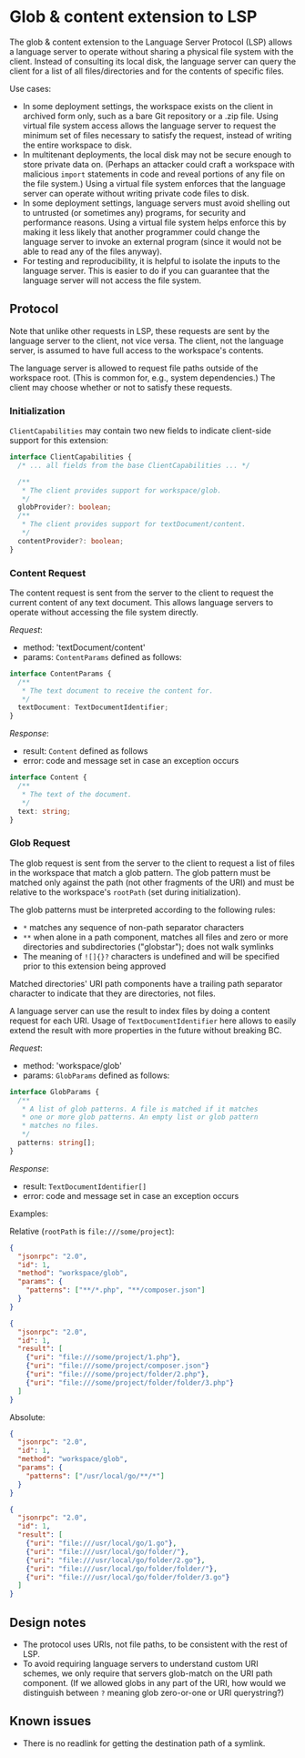 # Glob & content extension to LSP

The glob & content extension to the Language Server Protocol (LSP) allows a language server to operate without sharing a physical file system with the client. Instead of consulting its local disk, the language server can query the client for a list of all files/directories and for the contents of specific files.

Use cases:

* In some deployment settings, the workspace exists on the client in archived form only, such as a bare Git repository or a .zip file. Using virtual file system access allows the language server to request the minimum set of files necessary to satisfy the request, instead of writing the entire workspace to disk.
* In multitenant deployments, the local disk may not be secure enough to store private data on. (Perhaps an attacker could craft a workspace with malicious `import` statements in code and reveal portions of any file on the file system.) Using a virtual file system enforces that the language server can operate without writing private code files to disk.
* In some deployment settings, language servers must avoid shelling out to untrusted (or sometimes any) programs, for security and performance reasons. Using a virtual file system helps enforce this by making it less likely that another programmer could change the language server to invoke an external program (since it would not be able to read any of the files anyway).
* For testing and reproducibility, it is helpful to isolate the inputs to the language server. This is easier to do if you can guarantee that the language server will not access the file system.

## Protocol

Note that unlike other requests in LSP, these requests are sent by the language server to the client, not vice versa. The client, not the language server, is assumed to have full access to the workspace's contents.

The language server is allowed to request file paths outside of the workspace root. (This is common for, e.g., system dependencies.) The client may choose whether or not to satisfy these requests.

### Initialization

`ClientCapabilities` may contain two new fields to indicate client-side support for this extension:

```typescript
interface ClientCapabilities {
  /* ... all fields from the base ClientCapabilities ... */

  /**
   * The client provides support for workspace/glob.
   */
  globProvider?: boolean;
  /**
   * The client provides support for textDocument/content.
   */
  contentProvider?: boolean;
}
```

### Content Request

The content request is sent from the server to the client to request the current content of any text document. This allows language servers to operate without accessing the file system directly.

_Request_:
* method: 'textDocument/content'
* params: `ContentParams` defined as follows:

```typescript
interface ContentParams {
  /**
   * The text document to receive the content for.
   */
  textDocument: TextDocumentIdentifier;
}
```

_Response_:
* result: `Content` defined as follows
* error: code and message set in case an exception occurs

```typescript
interface Content {
  /**
   * The text of the document.
   */
  text: string;
}
```

### Glob Request

The glob request is sent from the server to the client to request a list of files in the workspace that match a glob pattern. The glob pattern must be matched only against the path (not other fragments of the URI) and must be relative to the workspace's `rootPath` (set during initialization).

The glob patterns must be interpreted according to the following rules:
* `*` matches any sequence of non-path separator characters
* `**` when alone in a path component, matches all files and zero or more directories and subdirectories ("globstar"); does not walk symlinks
* The meaning of `![]{}?` characters is undefined and will be specified prior to this extension being approved

Matched directories' URI path components have a trailing path separator character to indicate that they are directories, not files.

A language server can use the result to index files by doing a content request for each URI. Usage of `TextDocumentIdentifier` here allows to easily extend the result with more properties in the future without breaking BC.

_Request_:
* method: 'workspace/glob'
* params: `GlobParams` defined as follows:

```typescript
interface GlobParams {
  /**
   * A list of glob patterns. A file is matched if it matches
   * one or more glob patterns. An empty list or glob pattern
   * matches no files.
   */
  patterns: string[];
}
```

_Response_:
* result: `TextDocumentIdentifier[]`
* error: code and message set in case an exception occurs

Examples:

Relative (`rootPath` is `file:///some/project`):

```json
{
  "jsonrpc": "2.0",
  "id": 1,
  "method": "workspace/glob",
  "params": {
    "patterns": ["**/*.php", "**/composer.json"]
  }
}
```
```json
{
  "jsonrpc": "2.0",
  "id": 1,
  "result": [
    {"uri": "file:///some/project/1.php"},
    {"uri": "file:///some/project/composer.json"}
    {"uri": "file:///some/project/folder/2.php"},
    {"uri": "file:///some/project/folder/folder/3.php"}
  ]
}
```

Absolute:

```json
{
  "jsonrpc": "2.0",
  "id": 1,
  "method": "workspace/glob",
  "params": {
    "patterns": ["/usr/local/go/**/*"]
  }
}
```
```json
{
  "jsonrpc": "2.0",
  "id": 1,
  "result": [
    {"uri": "file:///usr/local/go/1.go"},
    {"uri": "file:///usr/local/go/folder/"},
    {"uri": "file:///usr/local/go/folder/2.go"},
    {"uri": "file:///usr/local/go/folder/folder/"},
    {"uri": "file:///usr/local/go/folder/folder/3.go"}
  ]
}
```

## Design notes

* The protocol uses URIs, not file paths, to be consistent with the rest of LSP.
* To avoid requiring language servers to understand custom URI schemes, we only require that servers glob-match on the URI path component. (If we allowed globs in any part of the URI, how would we distinguish between `?` meaning glob zero-or-one or URI querystring?)

## Known issues

* There is no readlink for getting the destination path of a symlink.
